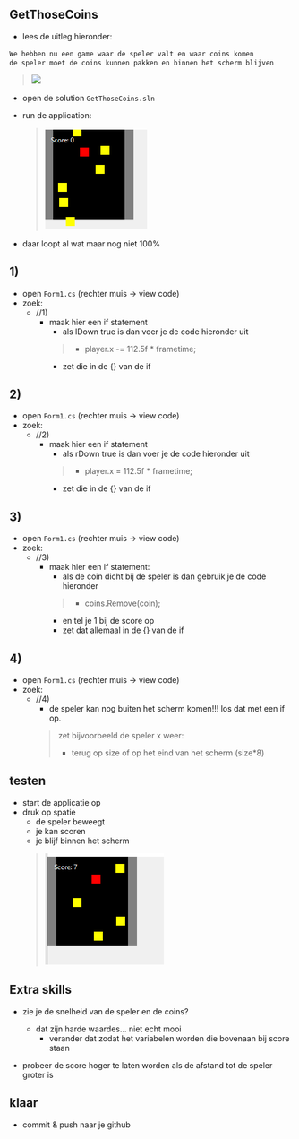 

## GetThoseCoins

- lees de uitleg hieronder:
```
We hebben nu een game waar de speler valt en waar coins komen
de speler moet de coins kunnen pakken en binnen het scherm blijven
```
> ![](img/getthosecoins.GIF)

- open de solution `GetThoseCoins.sln`

- run de application:
    > ![](img/game.PNG)

- daar loopt al wat maar nog niet 100%


## 1)

- open `Form1.cs` (rechter muis -> view code)
- zoek:
    - //1) 
        - maak hier een if statement
            - als lDown true is dan voer je de code hieronder uit
            > - player.x -= 112.5f * frametime;
            - zet die in de {} van de if
## 2)

- open `Form1.cs` (rechter muis -> view code)
- zoek:
    - //2) 
        - maak hier een if statement
            - als rDown true is dan voer je de code hieronder uit
            > - player.x = 112.5f * frametime;
            - zet die in de {} van de if
  
## 3)

- open `Form1.cs` (rechter muis -> view code)
- zoek:
    - //3)     
        - maak hier een if statement:
            - als de coin dicht bij de speler is dan gebruik je de code hieronder
            > -  coins.Remove(coin);
            - en tel je 1 bij de score op
            - zet dat allemaal in de {} van de if

## 4)

- open `Form1.cs` (rechter muis -> view code)
- zoek:
    - //4)     
        - de speler kan nog buiten het scherm komen!!! los dat met een if op.
        >  zet bijvoorbeeld de speler x weer:
        >   - terug op size of op het eind van het scherm (size*8)

## testen

- start de applicatie op
- druk op spatie
    - de speler beweegt
    - je kan scoren
    - je blijf binnen het scherm
    > ![](img/beter.PNG)

## Extra skills

- zie je de snelheid van de speler en de coins?
    - dat zijn harde waardes... niet echt mooi
        - verander dat zodat het variabelen worden die bovenaan bij score staan

- probeer de score hoger te laten worden als de afstand tot de speler groter is
## klaar

- commit & push naar je github        
